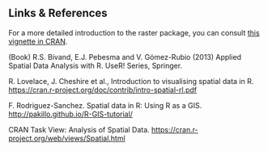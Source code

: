 ---
---

## Links & References

For a more detailed introduction to the raster package, you can consult [this vignette in CRAN](http://cran.r-project.org/web/packages/raster/vignettes/Raster.pdf).

(Book) R.S. Bivand, E.J. Pebesma and V. Gómez-Rubio (2013) Applied Spatial Data Analysis with R. UseR! Series, Springer.

R. Lovelace, J. Cheshire et al., Introduction to visualising spatial data in R. <https://cran.r-project.org/doc/contrib/intro-spatial-rl.pdf>

F. Rodriguez-Sanchez. Spatial data in R: Using R as a GIS. 
<http://pakillo.github.io/R-GIS-tutorial/>

CRAN Task View: Analysis of Spatial Data.
<https://cran.r-project.org/web/views/Spatial.html>
